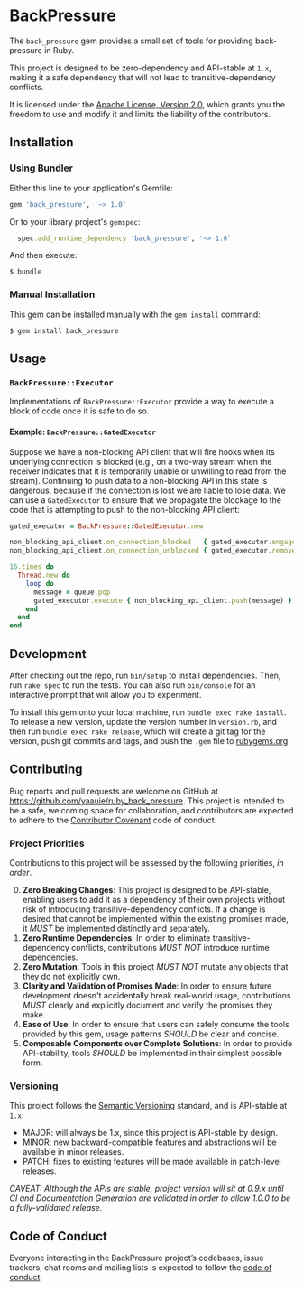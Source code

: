 # BackPressure

The `back_pressure` gem provides a small set of tools for providing back-pressure in Ruby.

This project is designed to be zero-dependency and API-stable at `1.x`, making it a safe dependency that will not lead to transitive-dependency conflicts.

It is licensed under the [Apache License, Version 2.0](./LICENSE-APACHE2.md), which grants you the freedom to use and modify it and limits the liability of the contributors.

## Installation

### Using Bundler

Either this line to your application's Gemfile:

~~~ruby
gem 'back_pressure', '~> 1.0'
~~~

Or to your library project's `gemspec`:

~~~ruby
  spec.add_runtime_dependency 'back_pressure', '~> 1.0`
~~~

And then execute:

    $ bundle

### Manual Installation

This gem can be installed manually with the `gem install` command:

    $ gem install back_pressure

## Usage

### `BackPressure::Executor`

Implementations of `BackPressure::Executor` provide a way to execute a block of code once it is safe to do so.

#### Example: `BackPressure::GatedExecutor`

Suppose we have a non-blocking API client that will fire hooks when its underlying connection is blocked (e.g., on a two-way stream when the receiver indicates that it is temporarily unable or unwilling to read from the stream).
Continuing to push data to a non-blocking API in this state is dangerous, because if the connection is lost we are liable to lose data.
We can use a `GatedExecutor` to ensure that we propagate the blockage to the code that is attempting to push to the non-blocking API client:

~~~ruby
gated_executor = BackPressure::GatedExecutor.new

non_blocking_api_client.on_connection_blocked   { gated_executor.engage_back_pressure }
non_blocking_api_client.on_connection_unblocked { gated_executor.remove_back_pressure }

16.times do
  Thread.new do
    loop do
      message = queue.pop
      gated_executor.execute { non_blocking_api_client.push(message) }
    end
  end
end
~~~

## Development

After checking out the repo, run `bin/setup` to install dependencies. Then, run `rake spec` to run the tests. You can also run `bin/console` for an interactive prompt that will allow you to experiment.

To install this gem onto your local machine, run `bundle exec rake install`. To release a new version, update the version number in `version.rb`, and then run `bundle exec rake release`, which will create a git tag for the version, push git commits and tags, and push the `.gem` file to [rubygems.org](https://rubygems.org).

## Contributing

Bug reports and pull requests are welcome on GitHub at https://github.com/yaauie/ruby_back_pressure.
This project is intended to be a safe, welcoming space for collaboration, and contributors are expected to adhere to the [Contributor Covenant](http://contributor-covenant.org) code of conduct.

### Project Priorities

Contributions to this project will be assessed by the following priorities, _in order_.

0. **Zero Breaking Changes**: This project is designed to be API-stable, enabling users to add it as a dependency of their own projects without risk of introducing transitive-dependency conflicts. If a change is desired that cannot be implemented within the existing promises made, it _MUST_ be implemented distinctly and separately.
1. **Zero Runtime Dependencies**: In order to eliminate transitive-dependency conflicts, contributions _MUST NOT_ introduce runtime dependencies.
2. **Zero Mutation**: Tools in this project _MUST NOT_ mutate any objects that they do not explicitly own.
3. **Clarity and Validation of Promises Made**: In order to ensure future development doesn't accidentally break real-world usage, contributions _MUST_ clearly and explicitly document and verify the promises they make.
4. **Ease of Use**: In order to ensure that users can safely consume the tools provided by this gem, usage patterns _SHOULD_ be clear and concise.
5. **Composable Components over Complete Solutions**: In order to provide API-stability, tools _SHOULD_ be implemented in their simplest possible form.

### Versioning

This project follows the [Semantic Versioning](https://semver.org/spec/v2.0.0.html) standard, and is API-stable at `1.x`:
 - MAJOR: will always be 1.x, since this project is API-stable by design.
 - MINOR: new backward-compatible features and abstractions will be available in minor releases.
 - PATCH: fixes to existing features will be made available in patch-level releases.

_CAVEAT: Although the APIs are stable, project version will sit at 0.9.x until CI and Documentation Generation are validated in order to allow 1.0.0 to be a fully-validated release._

## Code of Conduct

Everyone interacting in the BackPressure project’s codebases, issue trackers, chat rooms and mailing lists is expected to follow the [code of conduct](https://github.com/[USERNAME]/back_pressure/blob/master/CODE_OF_CONDUCT.md).
